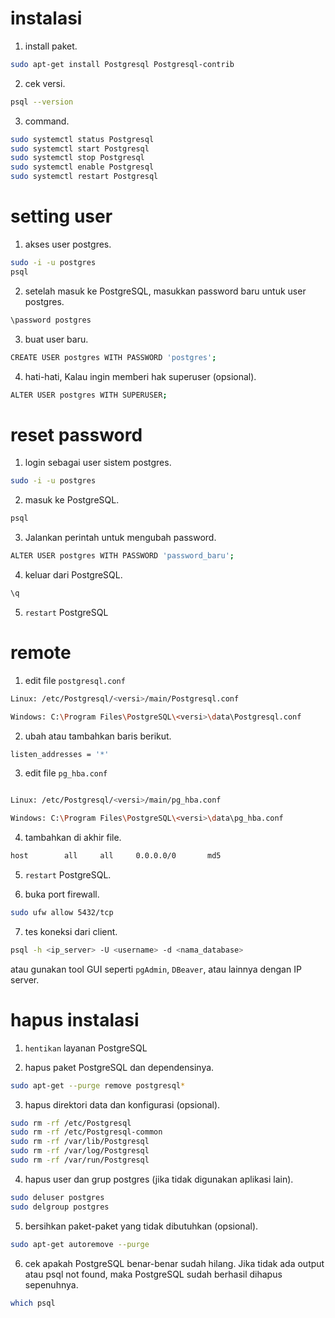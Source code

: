 # instalasi

1. install paket.

```bash
sudo apt-get install Postgresql Postgresql-contrib
```

2. cek versi.

```bash
psql --version
```

3. command.

```bash
sudo systemctl status Postgresql
sudo systemctl start Postgresql
sudo systemctl stop Postgresql
sudo systemctl enable Postgresql
sudo systemctl restart Postgresql
```

# setting user

1. akses user postgres.

```bash
sudo -i -u postgres
psql
```

2. setelah masuk ke PostgreSQL, masukkan password baru untuk user postgres.

```bash
\password postgres
```

3. buat user baru.

```bash
CREATE USER postgres WITH PASSWORD 'postgres';
```

4. hati-hati, Kalau ingin memberi hak superuser (opsional).

```bash
ALTER USER postgres WITH SUPERUSER;
```

# reset password

1. login sebagai user sistem postgres.

```bash
sudo -i -u postgres
```

2. masuk ke PostgreSQL.

```bash
psql
```

3. Jalankan perintah untuk mengubah password.

```bash
ALTER USER postgres WITH PASSWORD 'password_baru';
```

4. keluar dari PostgreSQL.

```bash
\q
```

5.  `restart` PostgreSQL

# remote

1. edit file `postgresql.conf`

```bash
Linux: /etc/Postgresql/<versi>/main/Postgresql.conf

Windows: C:\Program Files\PostgreSQL\<versi>\data\Postgresql.conf
```

2. ubah atau tambahkan baris berikut.

```bash
listen_addresses = '*'
```

3. edit file `pg_hba.conf`

```bash

Linux: /etc/Postgresql/<versi>/main/pg_hba.conf

Windows: C:\Program Files\PostgreSQL\<versi>\data\pg_hba.conf
```

4. tambahkan di akhir file.

```bash
host        all     all     0.0.0.0/0       md5
```

5. `restart` PostgreSQL.

6. buka port firewall.

```bash
sudo ufw allow 5432/tcp
```

7. tes koneksi dari client.

```bash
psql -h <ip_server> -U <username> -d <nama_database>
```

atau gunakan tool GUI seperti `pgAdmin`, `DBeaver`, atau lainnya dengan IP server.

# hapus instalasi

1. `hentikan` layanan PostgreSQL

2. hapus paket PostgreSQL dan dependensinya.

```bash
sudo apt-get --purge remove postgresql*
```

3. hapus direktori data dan konfigurasi (opsional).

```bash
sudo rm -rf /etc/Postgresql
sudo rm -rf /etc/Postgresql-common
sudo rm -rf /var/lib/Postgresql
sudo rm -rf /var/log/Postgresql
sudo rm -rf /var/run/Postgresql
```

4. hapus user dan grup postgres (jika tidak digunakan aplikasi lain).

```bash
sudo deluser postgres
sudo delgroup postgres
```

5. bersihkan paket-paket yang tidak dibutuhkan (opsional).

```bash
sudo apt-get autoremove --purge
```

6. cek apakah PostgreSQL benar-benar sudah hilang. Jika tidak ada output atau psql not found, maka PostgreSQL sudah berhasil dihapus sepenuhnya.

```bash
which psql
```
